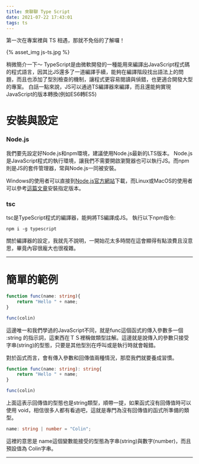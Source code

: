 ```yaml
---
title: 來聊聊 Type Script
date: 2021-07-22 17:43:01
tags: ts
---
```

第一次在專案裡與 TS 相遇，那就不免俗的了解囉！

{% asset_img js-ts.jpg %}

稍微簡介一下～
TypeScript是由微軟開發的一種能用來編譯出JavaScript程式碼的程式語言，因其比JS還多了一道編譯手續，能夠在編譯階段找出語法上的問題，而且也添加了型別檢查的機制，讓程式更容易閱讀與偵錯，也更適合開發大型的專案。
白話一點來說，JS可以通過TS編譯器來編譯，而且還能夠實現JavaScript的版本轉換(例如ES6轉ES5)

# 安裝與設定
### Node.js
我們要先設定好Node.js和npm環境，建議使用Node.js最新的LTS版本。
Node.js是JavaScript程式的執行環境，讓我們不需要開啟瀏覽器也可以執行JS。而npm則是JS的套件管理器，常與Node.js一同被安裝。

Windows的使用者可以直接到[Node.js官方網站](https://nodejs.org/en/)下載，而Linux或MacOS的使用者可以參考[這篇文章](https://magiclen.org/linux-install-nodejs/)安裝指定版本。

### tsc
tsc是TypeScript程式的編譯器，能夠將TS編譯成JS。
執行以下npm指令:
```
npm i -g typescript
```
關於編譯器的設定，我就先不說明，一開始花太多時間在這會顯得有點浪費且沒意思，畢竟內容很龐大也很複雜。
***
# 簡單的範例
```ts
function func(name: string){
    return "Hello " + name;
}

func(colin)
```
這邊唯一和我們學過的JavaScript不同，就是func這個函式的傳入參數多一個 :string 的指示詞，這東西在ＴＳ裡稱做類型註解。這邊就是說傳入的參數只接受字串(string)的型態，只要是其他型別在呼叫或是執行時就會報錯。

對於函式而言，會有傳入參數和回傳值兩種情況，那麼我們就要養成習慣。
```ts
function func(name: string): string{
    return "Hello " + name;
}

func(colin)
```
上面這表示回傳值的型態也是string類型，順帶一提，如果函式沒有回傳值時可以使用 void，相信很多人都有看過吧，這就是專門為沒有回傳值的函式所準備的類型。

```ts
name: string | number = "Colin";
```
這裡的意思是 name這個變數能接受的型態為字串(string)與數字(number)，而且預設值為 Colin字串。
***
